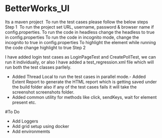# BetterWorks_UI

Its a maven project 
To run the test cases please follow the below steps
Step 1 
To run the project set URL, username, password & browser name if config.properties.
To run the code in headless change the headless to true in config.properties
To run the code in incognito mode, change the incognito to true in config.properties
To highlight the element while running the code change highlight to true
Step 2

I have added login test cases as LoginPageTest and CreatePollTest, we can run it individually, or also I have added a test_regression.xml file which will run both the test classes parllely.
- Added Thread Local to run the test cases in parallel mode.- Added Extent Report to generate the HTML report which is getting saved under the build folder also if any of the test cases fails it will take the screenshot screenshots folder.
- Added common utility for methods like click, sendKeys, wait for element present etc.

#To Do 
- Add Loggers 
- Add grid setup using docker
- Add environmemts
